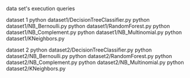 data set's execution queries

dataset 1
python dataset1/DecisionTreeClassifier.py
python dataset1/NB_Bernoulli.py
python dataset1/RandomForest.py
python dataset1/NB_Complement.py
python dataset1/NB_Multinomial.py
python dataset1/KNeighbors.py

dataset 2
python dataset2/DecisionTreeClassifier.py
python dataset2/NB_Bernoulli.py
python dataset2/RandomForest.py
python dataset2/NB_Complement.py
python dataset2/NB_Multinomial.py
python dataset2/KNeighbors.py